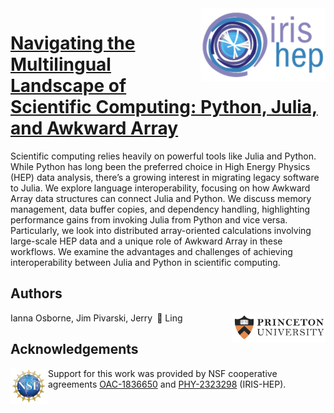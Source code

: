 <div>
<img src="img/IRIS-HEP%20logo.png" width="200" align="right"/>
</div>

# [Navigating the Multilingual Landscape of Scientific Computing: Python, Julia, and Awkward Array](https://indico.cern.ch/event/1338689/contributions/6010686/attachments/2952089/5192406/CHEP2024%20Navigating%20the%20Multilingual%20Landscape%20of%20Scientific%20Computing_%20Python,%20Julia,%20and%20Awkward%20Array%2023.10.24.pdf)

Scientific computing relies heavily on powerful tools like Julia and Python. While Python has long been the preferred choice in High Energy Physics (HEP) data analysis, there’s a growing interest in migrating legacy software to Julia. We explore language interoperability, focusing on how Awkward Array data structures can connect Julia and Python. We discuss memory management, data buffer copies, and dependency handling, highlighting performance gains from invoking Julia from Python and vice versa. Particularly, we look into distributed array-oriented calculations involving large-scale HEP data and a unique role of Awkward Array in these workflows. We examine the advantages and challenges of achieving interoperability between Julia and Python in scientific computing.

## Authors
<div>
<img src="img/Princeton%20logo.png" width="150" align="right"/>
</div>

Ianna Osborne, Jim Pivarski, Jerry 🦑 Ling

## Acknowledgements
<div>
<img src="img/NSF%20logo.png" width="60" align="left"/>
</div>

Support for this work was provided by NSF cooperative agreements [OAC-1836650](https://www.nsf.gov/awardsearch/showAward?AWD_ID=1836650) and [PHY-2323298](https://www.nsf.gov/awardsearch/showAward?AWD_ID=2323298) (IRIS-HEP).
